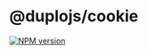 # @duplojs/cookie

[![NPM version](https://img.shields.io/npm/v/@duplojs/cookie)](https://www.npmjs.com/package/@duplojs/cookie)
